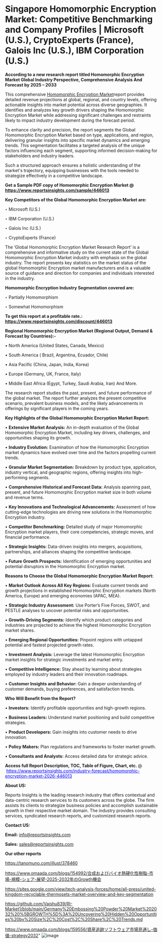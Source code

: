 # Singapore Homomorphic Encryption Market: Competitive Benchmarking and Company Profiles | Microsoft (U.S.), CryptoExperts (France), Galois Inc (U.S.), IBM Corporation (U.S.)

<strong>According to a new research report titled Homomorphic Encryption Market Global Industry Perspective, Comprehensive Analysis And Forecast by 2025 – 2033</strong>

This comprehensive <a href=https://www.reportsinsights.com/sample/446013>Homomorphic Encryption Market</a>report provides detailed revenue projections at global, regional, and country levels, offering actionable insights into market potential across diverse geographies. It identifies and analyzes key growth drivers shaping the Homomorphic Encryption Market while addressing significant challenges and restraints likely to impact industry development during the forecast period.

To enhance clarity and precision, the report segments the Global Homomorphic Encryption Market based on type, applications, and region, delivering granular insights into specific market dynamics and emerging trends. This segmentation facilitates a targeted analysis of the unique factors influencing each segment, supporting informed decision-making for stakeholders and industry leaders.

Such a structured approach ensures a holistic understanding of the market's trajectory, equipping businesses with the tools needed to strategize effectively in a competitive landscape.

<strong>Get a Sample PDF copy of Homomorphic Encryption Market </strong><strong>@<a href=https://www.reportsinsights.com/sample/446013 style=color:#0000ff;> https://www.reportsinsights.com/sample/446013</a></strong></font>

<strong>Key Competitors of the Global Homomorphic Encryption Market are:</strong>

‣ Microsoft (U.S.)

‣ IBM Corporation (U.S.)

‣ Galois Inc (U.S.)

‣ CryptoExperts (France)

The ‘Global Homomorphic Encryption Market Research Report’ is a comprehensive and informative study on the current state of the Global Homomorphic Encryption Market industry with emphasis on the global industry. The report presents key statistics on the market status of the global Homomorphic Encryption market manufacturers and is a valuable source of guidance and direction for companies and individuals interested in the industry.

<strong>Homomorphic Encryption Industry Segmentation covered are:</strong>

‣ Partially Homomorphism

‣ Somewhat Homomorphism

<strong>To get this report at a profitable rate.: <a href=https://www.reportsinsights.com/discount/446013 style=color:#0000ff;>https://www.reportsinsights.com/discount/446013</a></strong></font>

<strong>Regional Homomorphic Encryption Market (Regional Output, Demand &amp; Forecast by Countries):-</strong>

• North America (United States, Canada, Mexico)

• South America ( Brazil, Argentina, Ecuador, Chile)

• Asia Pacific (China, Japan, India, Korea)

• Europe (Germany, UK, France, Italy)

• Middle East Africa (Egypt, Turkey, Saudi Arabia, Iran) And More.

The research report studies the past, present, and future performance of the global market. The report further analyzes the present competitive scenario, prevalent business models, and the likely advancements in offerings by significant players in the coming years.

<strong>Key Highlights of the Global Homomorphic Encryption Market Report:</strong>

• <strong>Extensive Market Analysis:</strong> An in-depth evaluation of the Global Homomorphic Encryption Market, including key drivers, challenges, and opportunities shaping its growth.

• <strong>Industry Evolution:</strong> Examination of how the Homomorphic Encryption market dynamics have evolved over time and the factors propelling current trends.

• <strong>Granular Market Segmentation:</strong> Breakdown by product type, application, industry vertical, and geographic regions, offering insights into high-performing segments.

• <strong>Comprehensive Historical and Forecast Data:</strong> Analysis spanning past, present, and future Homomorphic Encryption market size in both volume and revenue terms.

• <strong>Key Innovations and Technological Advancements:</strong> Assessment of how cutting-edge technologies are driving new solutions in the Homomorphic Encryption industry.

• <strong>Competitor Benchmarking:</strong> Detailed study of major Homomorphic Encryption market players, their core competencies, strategic moves, and financial performance.

• <strong>Strategic Insights:</strong> Data-driven insights into mergers, acquisitions, partnerships, and alliances shaping the competitive landscape.

• <strong>Future Growth Prospects:</strong> Identification of emerging opportunities and potential disruptors in the Homomorphic Encryption market.

<strong>Reasons to Choose the Global Homomorphic Encryption Market Report:</strong>

• <strong>Market Outlook Across All Key Regions:</strong> Evaluate current trends and growth projections in established Homomorphic Encryption markets (North America, Europe) and emerging economies (APAC, MEA).

• <strong>Strategic Industry Assessment:</strong> Use Porter’s Five Forces, SWOT, and PESTLE analyses to uncover potential risks and opportunities.

• <strong>Growth-Driving Segments:</strong> Identify which product categories and industries are projected to achieve the highest Homomorphic Encryption market shares.

• <strong>Emerging Regional Opportunities:</strong> Pinpoint regions with untapped potential and fastest projected growth rates.

• <strong>Investment Analysis:</strong> Leverage the latest Homomorphic Encryption market insights for strategic investments and market entry.

• <strong>Competitive Intelligence:</strong> Stay ahead by learning about strategies employed by industry leaders and their innovation roadmaps.

• <strong>Customer Insights and Behavior:</strong> Gain a deeper understanding of customer demands, buying preferences, and satisfaction trends.

<strong>Who Will Benefit from the Report?</strong>

• <strong>Investors:</strong> Identify profitable opportunities and high-growth regions.

• <strong>Business Leaders:</strong> Understand market positioning and build competitive strategies.

• <strong>Product Developers:</strong> Gain insights into customer needs to drive innovation.

• <strong>Policy Makers:</strong> Plan regulations and frameworks to foster market growth.

• <strong>Consultants and Analysts:</strong> Access detailed data for strategic advice.
</ul>
<strong>Access full Report Description, TOC, Table of Figure, Chart, etc. </strong>@  <a href=https://www.reportsinsights.com/industry-forecast/homomorphic-encryption-market-2026-446013 style=color:#0000ff;>https://www.reportsinsights.com/industry-forecast/homomorphic-encryption-market-2026-446013</a></font>

<strong><strong>About US</strong>:</strong>

Reports Insights is the leading research industry that offers contextual and data-centric research services to its customers across the globe. The firm assists its clients to strategize business policies and accomplish sustainable growth in their respective market domain. The industry provides consulting services, syndicated research reports, and customized research reports.

<strong>Contact US:</strong>

<p class=""""><b>Email:</b> <a href=mailto:info@reportsinsights.com>info@reportsinsights.com</a></p>
<p class=""""><b>Sales:</b> <a href=mailto:sales@reportsinsights.com>sales@reportsinsights.com</a></p>

<strong>Our other reports</strong>

<a href=https://tanomuno.com/illust/378460>https://tanomuno.com/illust/378460</a>

<a href=https://www.omaada.com/blogs/154992/合成およびバイオ熱硬化性樹脂-市場-規模-シェア-展望-2025-2032年のGrowth機会>https://www.omaada.com/blogs/154992/合成およびバイオ熱硬化性樹脂-市場-規模-シェア-展望-2025-2032年のGrowth機会</a>

<a href=https://sites.google.com/view/tech-analysis-forces/home/all-press/united-kingdom-recyclable-thermosets-market-overview-and-key-segmentation>https://sites.google.com/view/tech-analysis-forces/home/all-press/united-kingdom-recyclable-thermosets-market-overview-and-key-segmentation</a>

<a href=https://github.com/Vaishu839/RI-Market1/blob/main/Germany%20Embossing%20Powder%20Market%202032%20%5BGROWTH%5D%3A%20Uncovering%20Hidden%20Opportunities%20by%20Size%2C%20Cost%2C%20Share%2C%20Trends.md>https://github.com/Vaishu839/RI-Market1/blob/main/Germany%20Embossing%20Powder%20Market%202032%20%5BGROWTH%5D%3A%20Uncovering%20Hidden%20Opportunities%20by%20Size%2C%20Cost%2C%20Share%2C%20Trends.md</a>

<a href=https://www.omaada.com/blogs/159556/資産追跡ソフトウェア市場見通し-価値-strategy2032>https://www.omaada.com/blogs/159556/資産追跡ソフトウェア市場見通し-価値-strategy2032</a>"
![image](https://github.com/user-attachments/assets/fea498f9-b239-48ba-a8e3-83e36d386571)
